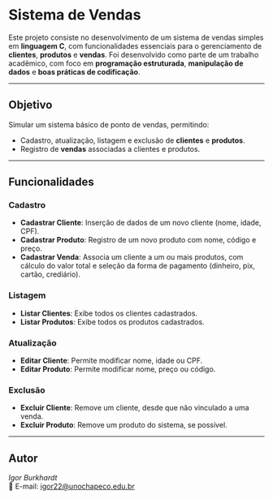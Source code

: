 # Sistema de Vendas

Este projeto consiste no desenvolvimento de um sistema de vendas simples em **linguagem C**, com funcionalidades essenciais para o gerenciamento de **clientes**, **produtos** e **vendas**. Foi desenvolvido como parte de um trabalho acadêmico, com foco em **programação estruturada**, **manipulação de dados** e **boas práticas de codificação**.

---

## Objetivo

Simular um sistema básico de ponto de vendas, permitindo:

- Cadastro, atualização, listagem e exclusão de **clientes** e **produtos**.
- Registro de **vendas** associadas a clientes e produtos.

---

## Funcionalidades

### Cadastro
- **Cadastrar Cliente**: Inserção de dados de um novo cliente (nome, idade, CPF).
- **Cadastrar Produto**: Registro de um novo produto com nome, código e preço.
- **Cadastrar Venda**: Associa um cliente a um ou mais produtos, com cálculo do valor total e seleção da forma de pagamento (dinheiro, pix, cartão, crediário).

### Listagem
- **Listar Clientes**: Exibe todos os clientes cadastrados.
- **Listar Produtos**: Exibe todos os produtos cadastrados.

### Atualização
- **Editar Cliente**: Permite modificar nome, idade ou CPF.
- **Editar Produto**: Permite modificar nome, preço ou código.

### Exclusão
- **Excluir Cliente**: Remove um cliente, desde que não vinculado a uma venda.
- **Excluir Produto**: Remove um produto do sistema, se possível.

---
## Autor

*Igor Burkhardt*  
📧 E-mail: [igor22@unochapeco.edu.br](mailto:igor22@unochapeco.edu.br)
